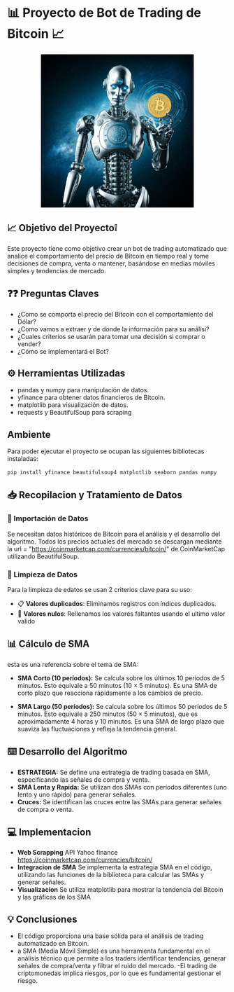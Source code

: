 # 📊 Proyecto de Bot de Trading de Bitcoin	📈

<p align="center">
  <img src="https://github.com/jucagc/TradingBot/blob/main/Imagenes/bot_trading1.jpeg" alt="Bot_Trading" width="350">
</p>


## 📈 Objetivo del Proyecto❕ 
Este proyecto tiene como objetivo crear un bot de trading
automatizado que analice el comportamiento del precio de
Bitcoin en tiempo real y tome decisiones de compra, venta o
mantener, basándose en medias móviles simples y
tendencias de mercado.

## ❓❓ Preguntas Claves
- ¿Como se comporta el precio del Bitcoin con el comportamiento del Dólar?
- ¿Como vamos a extraer y de donde la información para su análisi?
- ¿Cuales criterios se usarán para tomar una decisión si comprar o vender?
- ¿Cómo se implementará el Bot?

## ⚙️ Herramientas Utilizadas 
- pandas y numpy para manipulación de datos.
- yfinance para obtener datos financieros de Bitcoin.
- matplotlib para visualización de datos.
- requests y BeautifulSoup para scraping

## Ambiente
Para poder ejecutar el proyecto se ocupan las siguientes bibliotecas instaladas:
```bash
pip install yfinance beautifulsoup4 matplotlib seaborn pandas numpy
```
## 📥 Recopilacion y Tratamiento de Datos
### 📂 Importación de Datos
Se necesitan datos históricos de Bitcoin para el análisis y el desarrollo del algoritmo.
Todos los precios actuales del mercado se descargan mediante la url = "https://coinmarketcap.com/currencies/bitcoin/" de CoinMarketCap utilizando BeautifulSoup.

### 🧹 Limpieza de Datos
Para la limpieza de edatos se usan 2 criterios clave para su uso:
- 📋 **Valores duplicados**: Eliminamos registros con índices duplicados.
- 🧽 **Valores nulos**: Rellenamos los valores faltantes usando el ultimo valor valido

## 📊 Cálculo de SMA
esta es una referencia sobre el tema de SMA:
- **SMA Corto (10 períodos):**
Se calcula sobre los últimos 10 períodos de 5 minutos.
Esto equivale a 50 minutos (10 × 5 minutos).
Es una SMA de corto plazo que reacciona rápidamente a los cambios de precio.

- **SMA Largo (50 períodos):**
Se calcula sobre los últimos 50 períodos de 5 minutos.
Esto equivale a 250 minutos (50 × 5 minutos), que es aproximadamente 4 horas y 10 minutos.
Es una SMA de largo plazo que suaviza las fluctuaciones y refleja la tendencia general.

## ⌨️ Desarrollo del Algoritmo
- **ESTRATEGIA:** Se define una estrategia de trading basada en SMA, especificando las señales de compra y venta.
- **SMA Lenta y Rapida:** Se utilizan dos SMAs con períodos diferentes (uno lento y uno rápido) para generar señales.
- **Cruces:** Se identifican las cruces entre las SMAs para generar señales de compra o venta.

## 💻 Implementacion
- **Web Scrapping**
API Yahoo finance
https://coinmarketcap.com/currencies/bitcoin/
- **Integracion de SMA**
Se implementa la estrategia SMA en el código, utilizando las funciones de la biblioteca para calcular las SMAs y generar señales.
- **Visualizacion**
Se utiliza matplotlib para mostrar la tendencia del Bitcoin y las gráficas de los SMA

## 💡 Conclusiones
- El código proporciona una base sólida para el análisis de trading automatizado en Bitcoin.
- a SMA (Media Móvil Simple) es una herramienta fundamental en el análisis técnico que permite a los traders identificar tendencias, generar señales de compra/venta y filtrar el ruido del mercado.
-El trading de criptomonedas implica riesgos, por lo que es fundamental gestionar el riesgo.

